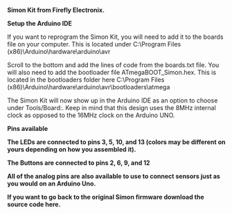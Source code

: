 <!DOCTYPE html>
<html>
<body>

<b>Simon Kit from Firefly Electronix.</b>

<b>Setup the Arduino IDE</b>
<p>If you want to reprogram the Simon Kit, you will need to add it to the boards file on your computer. This is located under C:\Program Files (x86)\Arduino\hardware\arduino\avr</p>

<p>Scroll to the bottom and add the lines of code from the boards.txt file. You will also need to add the bootloader file ATmegaBOOT_Simon.hex. This is located in the bootloaders folder here C:\Program Files (x86)\Arduino\hardware\arduino\avr\bootloaders\atmega</p>

<p>The Simon Kit will now show up in the Arduino IDE as an option to choose under Tools/Board:. Keep in mind that this design uses the 8MHz internal clock as opposed to the 16MHz clock on the Arduino UNO.</p> 

<b>Pins available<b>

<p>The LEDs are connected to pins 3, 5, 10, and 13 (colors may be different on yours depending on how you assembled it).

The Buttons are connected to pins 2, 6, 9, and 12

All of the analog pins are also available to use to connect sensors just as you would on an Arduino Uno.

If you want to go back to the original Simon firmware download the source code here.</p>

</body>
</html>
